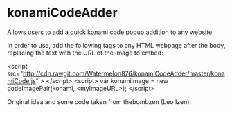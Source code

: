# konamiCodeAdder
Allows users to add a quick konami code popup addition to any website

In order to use, add the following tags to any HTML webpage after the body, replacing the text <myImageURL> with the URL of the image to embed:

&lt;script src=&quot;http://cdn.rawgit.com/Watermelon876/konamiCodeAdder/master/konamiCode.js&quot; &gt; &lt;/script&gt;
&lt;script&gt;
var konamiImage = new codeImagePair(konami, &lt;myImageURL&gt;);
&lt;/script&gt;

Original idea and some code taken from thebombzen (Leo Izen).
